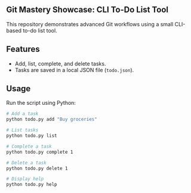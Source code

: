 ## Git Mastery Showcase: CLI To-Do List Tool

This repository demonstrates advanced Git workflows using a small CLI-based to-do list tool.

## Features
- Add, list, complete, and delete tasks.
- Tasks are saved in a local JSON file (`todo.json`).

## Usage
Run the script using Python:

```bash
# Add a task
python todo.py add "Buy groceries"

# List tasks
python todo.py list

# Complete a task
python todo.py complete 1

# Delete a task
python todo.py delete 1

# Display help
python todo.py help
